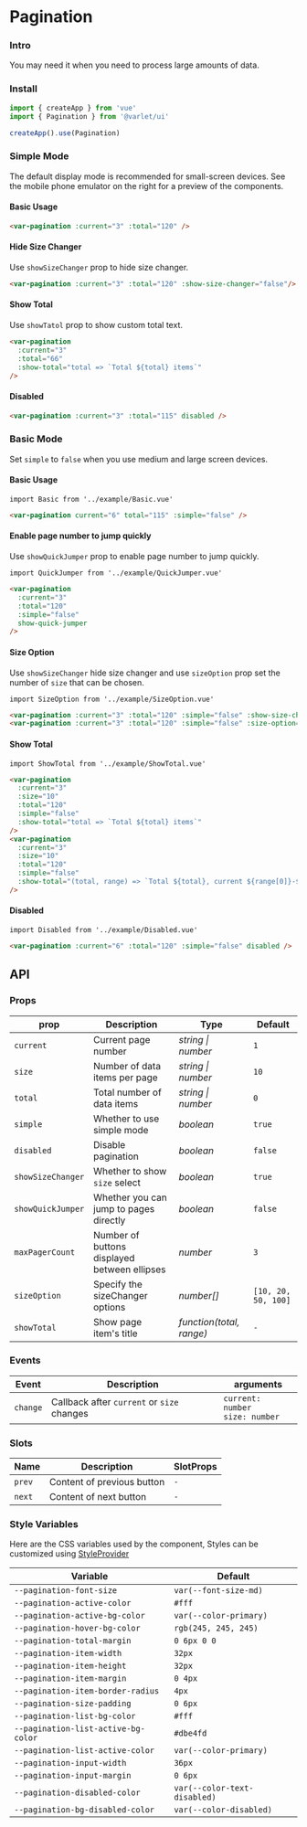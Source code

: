 # Pagination

### Intro

You may need it when you need to process large amounts of data.

### Install

```js
import { createApp } from 'vue'
import { Pagination } from '@varlet/ui'

createApp().use(Pagination)
```
### Simple Mode

The default display mode is recommended for small-screen devices. See the mobile phone emulator on the right for a preview of the components.

#### Basic Usage

```html
<var-pagination :current="3" :total="120" />
```

#### Hide Size Changer

Use `showSizeChanger` prop to hide size changer.

```html
<var-pagination :current="3" :total="120" :show-size-changer="false"/>
```

#### Show Total

Use `showTatol` prop to show custom total text.

```html
<var-pagination
  :current="3"
  :total="66"
  :show-total="total => `Total ${total} items`"
/>
```

#### Disabled

```html
<var-pagination :current="3" :total="115" disabled />
```

### Basic Mode

Set `simple` to `false` when you use medium and large screen devices.

#### Basic Usage

```vue
import Basic from '../example/Basic.vue'
```

```html
<var-pagination current="6" total="115" :simple="false" />
```

#### Enable page number to jump quickly

Use `showQuickJumper` prop to enable page number to jump quickly.

```vue
import QuickJumper from '../example/QuickJumper.vue'
```

```html
<var-pagination
  :current="3"
  :total="120"
  :simple="false" 
  show-quick-jumper
/>
```

#### Size Option

Use `showSizeChanger` hide size changer and use `sizeOption` prop set the number of `size` that can be chosen.

```vue
import SizeOption from '../example/SizeOption.vue'
```

```html
<var-pagination :current="3" :total="120" :simple="false" :show-size-changer="false" />
<var-pagination :current="3" :total="120" :simple="false" :size-option="[10, 20, 30, 40]" />
```

#### Show Total

```vue
import ShowTotal from '../example/ShowTotal.vue'
```

```html
<var-pagination
  :current="3"
  :size="10"
  :total="120"
  :simple="false"
  :show-total="total => `Total ${total} items`"
/>
<var-pagination
  :current="3"
  :size="10"
  :total="120"
  :simple="false"
  :show-total="(total, range) => `Total ${total}, current ${range[0]}-${range[1]}`"
/>
```

#### Disabled

```vue
import Disabled from '../example/Disabled.vue'
```

```html
<var-pagination :current="6" :total="120" :simple="false" disabled />
```

## API

### Props

| prop | Description | Type | Default |
| ----- | -------------- | -------- | ---------- |
| `current` | Current page number | _string \| number_ | `1` |
| `size` | Number of data items per page | _string \| number_ | `10` |
| `total` | Total number of data items | _string \| number_ | `0` |
| `simple` | Whether to use simple mode | _boolean_ | `true` |
| `disabled` | Disable pagination | _boolean_ | `false` |
| `showSizeChanger` | Whether to show `size` select | _boolean_ | `true` |
| `showQuickJumper` | Whether you can jump to pages directly	 | _boolean_ | `false` |
| `maxPagerCount` | Number of buttons displayed between ellipses	| _number_ | `3` |
| `sizeOption` | Specify the sizeChanger options	 | _number[]_ | `[10, 20, 50, 100]` |
| `showTotal` | Show page item's title	 | _function(total, range)_ | `-` |

### Events

| Event | Description | arguments |
| ----- | -------------- | -------- |
| `change` | Callback after `current` or `size` changes | `current: number` <br>`size: number`  |

### Slots

| Name | Description | SlotProps |
| --- | --- | --- |
| `prev` | Content of previous button | `-` |
| `next` | Content of next button | `-` |

### Style Variables

Here are the CSS variables used by the component, Styles can be customized using [StyleProvider](#/en-US/style-provider)

| Variable | Default |
| --- | --- |
| `--pagination-font-size` | `var(--font-size-md)` |  
| `--pagination-active-color` | `#fff` |  
| `--pagination-active-bg-color` | `var(--color-primary)` |  
| `--pagination-hover-bg-color` | `rgb(245, 245, 245)` |  
| `--pagination-total-margin` | `0 6px 0 0` |  
| `--pagination-item-width` | `32px` |  
| `--pagination-item-height` | `32px` |  
| `--pagination-item-margin` | `0 4px` |  
| `--pagination-item-border-radius` | `4px` |  
| `--pagination-size-padding` | `0 6px` |  
| `--pagination-list-bg-color` | `#fff` |  
| `--pagination-list-active-bg-color` | `#dbe4fd` |  
| `--pagination-list-active-color` | `var(--color-primary)` |  
| `--pagination-input-width` | `36px` |  
| `--pagination-input-margin` | `0 6px` |  
| `--pagination-disabled-color` | `var(--color-text-disabled)` |
| `--pagination-bg-disabled-color` | `var(--color-disabled)` |
